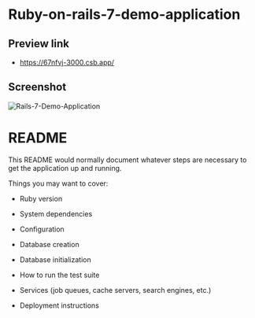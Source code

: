 # Ruby-on-rails-7-demo-application

## Preview link
- https://67nfvj-3000.csb.app/

## Screenshot
![Rails-7-Demo-Application](https://github.com/NishaVijai/ruby-on-rails-7-demo-application/assets/26595961/bd1a8e5c-2822-4ed1-b122-22ecbd4c3eac)


# README

This README would normally document whatever steps are necessary to get the
application up and running.

Things you may want to cover:

* Ruby version

* System dependencies

* Configuration

* Database creation

* Database initialization

* How to run the test suite

* Services (job queues, cache servers, search engines, etc.)

* Deployment instructions


